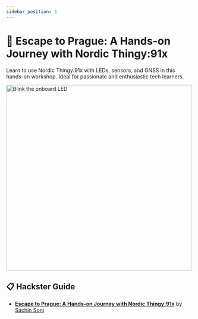 ```yaml
---
sidebar_position: 3
---
```


# 🏃 Escape to Prague: A Hands-on Journey with Nordic Thingy:91x

Learn to use Nordic Thingy:91x with LEDs, sensors, and GNSS in this hands-on workshop. Ideal for passionate and enthusiastic tech learners.

<img src="https://hackster.imgix.net/uploads/attachments/1854133/_wijGRJiDB8.blob?auto=compress%2Cformat&w=900&h=675&fit=min" alt="Blink the onboard LED" width="500" />


## 📋 Hackster Guide
- **[Escape to Prague: A Hands-on Journey with Nordic Thingy:91x](https://www.hackster.io/techiesms/escape-to-prague-a-hands-on-journey-with-nordic-thingy-91x-c9dad5)** by [Sachin Soni](https://www.hackster.io/techiesms)












